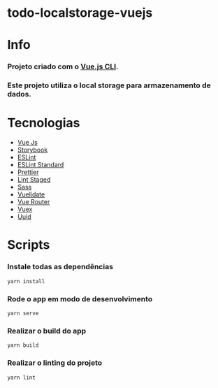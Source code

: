 # todo-localstorage-vuejs

# Info

### Projeto criado com o [Vue.js CLI](https://cli.vuejs.org/).

### Este projeto utiliza o local storage para armazenamento de dados.

# Tecnologias

- [Vue Js](https://vuejsbr-docs-next.netlify.app/)
- [Storybook](https://storybook.js.org/)
- [ESLint](https://eslint.org/)
- [ESLint Standard](https://github.com/vuejs/eslint-config-standard)
- [Prettier](https://prettier.io/)
- [Lint Staged](https://github.com/okonet/lint-staged)
- [Sass](https://sass-lang.com/)
- [Vuelidate](https://vuelidate-next.netlify.app/)
- [Vue Router](https://next.router.vuejs.org/introduction.html)
- [Vuex](https://next.vuex.vuejs.org/)
- [Uuid](https://www.npmjs.com/package/uuid)

# Scripts

### Instale todas as dependências

```
yarn install
```

### Rode o app em modo de desenvolvimento

```
yarn serve
```

### Realizar o build do app

```
yarn build
```

### Realizar o linting do projeto

```
yarn lint
```

